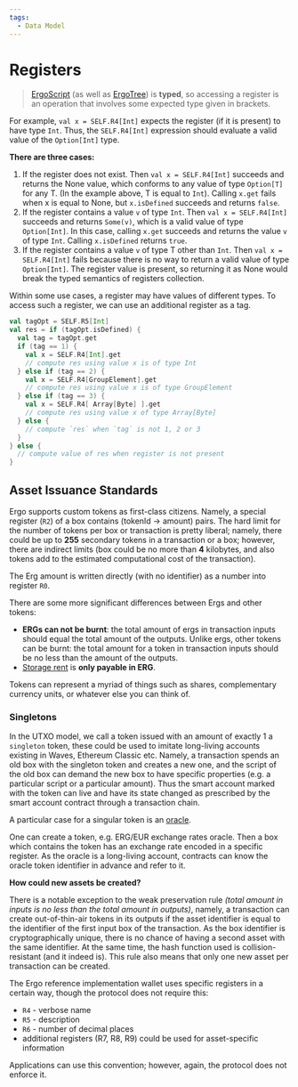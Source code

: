 ```yaml
---
tags:
  - Data Model
---
```

# Registers

> [ErgoScript](/dev/scs/ergoscript) (as well as [ErgoTree](/dev/scs/ergotree)) is **typed**, so accessing a register is an operation that involves some expected type given in brackets. 

    
For example, `val x = SELF.R4[Int]` expects the register (if it is present) to have type `Int`.  Thus, the `SELF.R4[Int]` expression should evaluate a valid value of the `Option[Int]` type.


**There are three cases:**

1. If the register does not exist. Then `val x = SELF.R4[Int]` succeeds and returns the None value, which conforms to any value of type `Option[T]` for any T. (In the example above, T is equal to `Int`). Calling `x.get` fails when x is equal to None, but `x.isDefined` succeeds and returns `false`.
2. If the register contains a value `v` of type `Int`. Then `val x = SELF.R4[Int]` succeeds and returns `Some(v)`, which is a valid value of type `Option[Int]`. In this case, calling `x.get` succeeds and returns the value `v` of type `Int`. Calling `x.isDefined` returns `true`.
3. If the register contains a value `v` of type T other than `Int`. Then `val x = SELF.R4[Int]` fails because there is no way to return a valid value of type `Option[Int]`. The register value is present, so returning it as None would break the typed semantics of registers collection.
    
Within some use cases, a register may have values of different types. To access such a register, we can use an additional register as a tag.

```scala
val tagOpt = SELF.R5[Int]
val res = if (tagOpt.isDefined) {
  val tag = tagOpt.get
  if (tag == 1) {
    val x = SELF.R4[Int].get
    // compute res using value x is of type Int
  } else if (tag == 2) {
    val x = SELF.R4[GroupElement].get
    // compute res using value x is of type GroupElement
  } else if (tag == 3) {
    val x = SELF.R4[ Array[Byte] ].get
    // compute res using value x of type Array[Byte]
  } else {
    // compute `res` when `tag` is not 1, 2 or 3
  }
} else {
  // compute value of res when register is not present
}
```

## Asset Issuance Standards 

Ergo supports custom tokens as first-class citizens. Namely, a special register (`R2`) of a box contains (tokenId -> amount) pairs. The hard limit for the number of tokens per box or transaction is pretty liberal; namely, there could be up to **255** secondary tokens in a transaction or a box; however, there are indirect limits (box could be no more than **4** kilobytes, and also tokens add to the estimated computational cost of the transaction).

The Erg amount is written directly (with no identifier) as a number into register `R0`. 

There are some more significant differences between Ergs and other tokens:

* **ERGs can not be burnt**: the total amount of ergs in transaction inputs should equal the total amount of the outputs. Unlike ergs, other tokens can be burnt: the total amount for a token in transaction inputs should be no less than the amount of the outputs.
* [Storage rent](/mining/rent) is **only payable in ERG**.

Tokens can represent a myriad of things such as shares, complementary currency units, or whatever else you can think of. 

### Singletons

In the UTXO model, we call a token issued with an amount of exactly 1 a `singleton` token, these could be used to imitate long-living accounts existing in Waves, Ethereum Classic etc. Namely, a transaction spends an old box with the singleton token and creates a new one, and the script of the old box can demand the new box to have specific properties (e.g. a particular script or a particular amount). Thus the smart account marked with the token can live and have its state changed as prescribed by the smart account contract through a transaction chain. 

A particular case for a singular token is an [oracle](../../../uses/oracles). 

One can create a token, e.g. ERG/EUR exchange rates oracle. Then a box which contains the token has an exchange rate encoded in a specific register. As the oracle is a long-living account, contracts can know the oracle token identifier in advance and refer to it. 

**How could new assets be created?**

There is a notable exception to the weak preservation rule *(total amount in inputs is no less than the total amount in outputs)*,  namely, a transaction can create out-of-thin-air tokens in its outputs if the asset identifier is equal to the identifier of the first input box of the transaction. As the box identifier is cryptographically unique, there is no chance of having a second asset with the same identifier. At the same time, the hash function used is collision-resistant (and it indeed is). This rule also means that only one new asset per transaction can be created. 

The Ergo reference implementation wallet uses specific registers in a certain way, though the protocol does not require this: 

* `R4` - verbose name
* `R5` - description
* `R6` - number of decimal places
* additional registers (R7, R8, R9) could be used for asset-specific information 

Applications can use this convention; however, again, the protocol does not enforce it.

